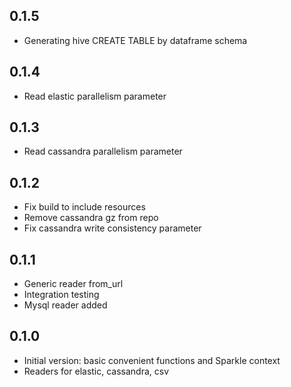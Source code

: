 ## 0.1.5
* Generating hive CREATE TABLE by dataframe schema

## 0.1.4
* Read elastic parallelism parameter

## 0.1.3
* Read cassandra parallelism parameter

## 0.1.2
* Fix build to include resources
* Remove cassandra gz from repo
* Fix cassandra write consistency parameter

## 0.1.1
* Generic reader from_url
* Integration testing
* Mysql reader added

## 0.1.0
* Initial version: basic convenient functions and Sparkle context
* Readers for elastic, cassandra, csv